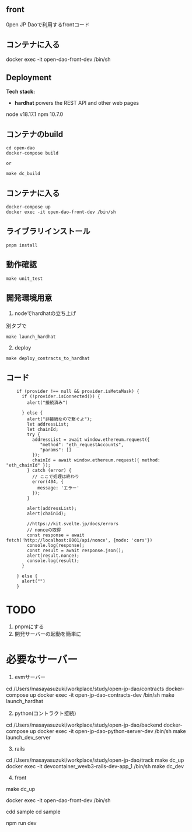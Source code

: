 ## front

0pen JP Daoで利用するfrontコード

## コンテナに入る

docker exec -it open-dao-front-dev /bin/sh

## Deployment

**Tech stack:**

- **hardhat** powers the REST API and other web pages

node v18.17.1
npm 10.7.0

## コンテナのbuild

```
cd open-dao
docker-compose build

or

make dc_build 
```

## コンテナに入る

```
docker-compose up
docker exec -it open-dao-front-dev /bin/sh
```

## ライブラリインストール

```
pnpm install
```

## 動作確認

```
make unit_test
```

## 開発環境用意

1. nodeでhardhatの立ち上げ

別タブで

```
make launch_hardhat
```

2. deploy

```
make deploy_contracts_to_hardhat
```

## コード

        if (provider !== null && provider.isMetaMask) {
          if (!provider.isConnected()) {
            alert("接続済み")

          } else {
            alert("非接続なので繋ぐよ");
            let addressList;
            let chainId;
            try {
              addressList = await window.ethereum.request({
		         "method": "eth_requestAccounts",
			     "params": []
			  });
			  chainId = await window.ethereum.request({ method: "eth_chainId" });
			} catch (error) {
			  // ここで処理は終わり
			  error(404, {
			    message: 'エラー'
		      });
			}

			alert(addressList);
			alert(chainId);

            //https://kit.svelte.jp/docs/errors
            // nonceの取得
            const response = await fetch('http://localhost:8001/api/nonce', {mode: 'cors'})
            console.log(response);
            const result = await response.json();
            alert(result.nonce);
            console.log(result);
          }

		} else {
		  alert("")
		}

# TODO 

1. pnpmにする
2. 開発サーバーの起動を簡単に

# 必要なサーバー

1. evmサーバー

cd /Users/masayasuzuki/workplace/study/open-jp-dao/contracts 
docker-compose up
docker exec -it open-jp-dao-contracts-dev /bin/sh
make launch_hardhat

2. python(コントラクト接続)

cd /Users/masayasuzuki/workplace/study/open-jp-dao/backend
docker-compose up
docker exec -it open-jp-dao-python-server-dev /bin/sh
make launch_dev_server

3. rails

cd /Users/masayasuzuki/workplace/study/open-jp-dao/track 
make dc_up
docker exec -it devcontainer_wevb3-rails-dev-app_1 /bin/sh
make dc_dev

4. front


make dc_up

docker exec -it open-dao-front-dev /bin/sh

cdd sample
cd sample

npm run dev
